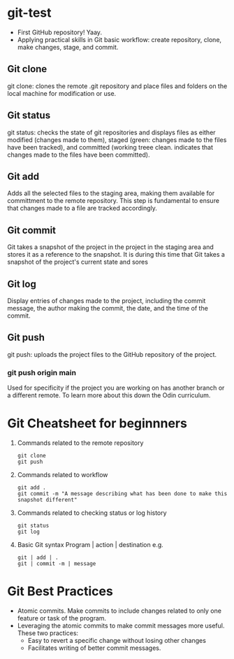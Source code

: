 # git-test
* First GitHub repository! Yaay.
* Applying practical skills in Git basic workflow: create repository, clone, make changes, stage, and commit.
## Git clone
git clone: clones the remote .git repository and place files and folders on the local machine for modification or use.
## Git status
git status: checks the state of git repositories and displays files as either modified (changes made to them), staged (green: changes made to the files have been tracked), and committed (working treee clean. indicates that changes made to the files have been committed).
## Git add
Adds all the selected files to the staging area, making them available for committment to the remote repository. This step is fundamental to ensure that changes made to a file are tracked accordingly.
## Git commit
Git takes a snapshot of the project in the project in the staging area and stores it as a reference to the snapshot.
It is during this time that Git takes a snapshot of the project's current state and sores
## Git log
Display entries of changes made to the project, including the commit message, the author making the commit, the date, and the time of the commit.
## Git push
git push: uploads the project files to the GitHub repository of the project.
### git push origin main
Used for specificity if the project you are working on has another branch or a different remote. To learn more about this down the Odin curriculum.

# Git Cheatsheet for beginnners
1. Commands related to the remote repository
    ```
    git clone
    git push
2. Commands related to workflow
    ```
    git add .
    git commit -m "A message describing what has been done to make this snapshot different"
3. Commands related to checking status or log history
    ```
    git status
    git log
4. Basic Git syntax
Program | action | destination e.g. 
    ```
    git | add | .
    git | commit -m | message

# Git Best Practices
* Atomic commits. Make commits to include changes related to only one feature or task of the program.
* Leveraging the atomic commits to make commit messages more useful. 
These two practices:
    - Easy to revert a specific change without losing other changes
    - Facilitates writing of better commit messages.
